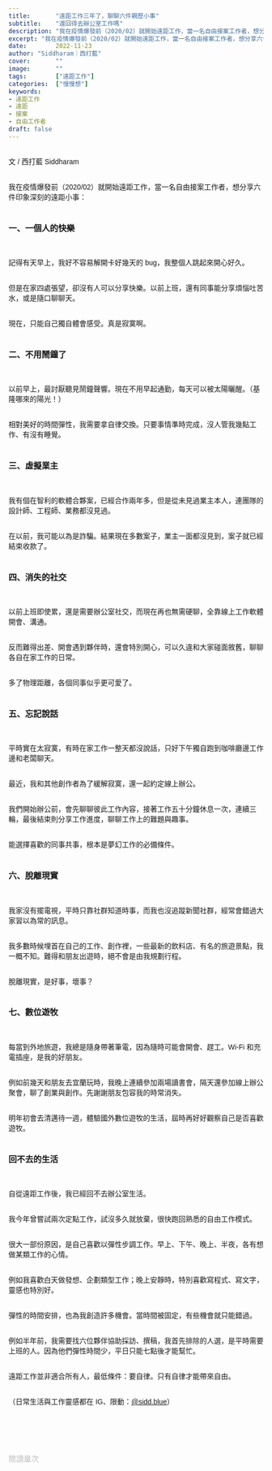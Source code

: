 ```yaml
---
title:       "遠距工作三年了，聊聊六件親歷小事"
subtitle:    "還回得去辦公室工作嗎"
description: "我在疫情爆發前（2020/02）就開始遠距工作，當一名自由接案工作者，想分享六件印象深刻的遠距小事..."
excerpt: "我在疫情爆發前（2020/02）就開始遠距工作，當一名自由接案工作者，想分享六件印象深刻的遠距小事..."
date:        2022-11-23
author: "Siddharam｜西打藍"
cover:       ""
image:       ""
tags:        ["遠距工作"]
categories:  ["慢慢想"]
keywords:
- 遠距工作
- 遠距
- 接案
- 自由工作者
draft: false
---
```


<article style="font-family: 'Noto Sans TC', '微軟正黑體', sans-serif; font-weight: 300;">

<br>文 / 西打藍 Siddharam<br><br>

我在疫情爆發前（2020/02）就開始遠距工作，當一名自由接案工作者，想分享六件印象深刻的遠距小事：<br><br>

<h3 class="article-h1-color">一、一個人的快樂</h3><br>

<!-- 沒有同事可以分享解題快樂心情 -->

記得有天早上，我好不容易解開卡好幾天的 bug，我整個人跳起來開心好久。<br><br>

但是在家四處張望，卻沒有人可以分享快樂。以前上班，還有同事能分享煩惱吐苦水，或是隨口聊聊天。<br><br>

現在，只能自己獨自體會感受。真是寂寞啊。<br><br>


<h3 class="article-h1-color">二、不用鬧鐘了</h3><br>

以前早上，最討厭聽見鬧鐘聲響。現在不用早起通勤，每天可以被太陽曬醒。（基隆哪來的陽光！）<br><br>

相對美好的時間彈性，我需要拿自律交換。只要事情準時完成，沒人管我幾點工作、有沒有睡覺。<br><br>


<!-- 很久沒早起，通勤還會覺得新鮮，以前很不喜歡，時間很彈性 -->

<h3 class="article-h1-color">三、虛擬業主</h3><br>

我有個在智利的軟體合夥案，已經合作兩年多，但是從未見過業主本人，連團隊的設計師、工程師、業務都沒見過。<br><br>

在以前，我可能以為是詐騙。結果現在多數案子，業主一面都沒見到，案子就已經結束收款了。<br><br>

<!-- 原來可以都不碰面，就能收錢結案 -->


<h3 class="article-h1-color">四、消失的社交</h3><br>

以前上班即使累，還是需要辦公室社交，而現在再也無需硬聊，全靠線上工作軟體開會、溝通。<br><br>

反而難得出差、開會遇到夥伴時，還會特別開心，可以久違和大家碰面敘舊，聊聊各自在家工作的日常。<br><br>

多了物理距離，各個同事似乎更可愛了。<br><br>


<!-- 碰到面時，還會特別開心，話特別多，以前不常辦公室社交，現在喜歡社交 -->

<h3 class="article-h1-color">五、忘記說話</h3><br>

平時實在太寂寞，有時在家工作一整天都沒說話，只好下午獨自跑到咖啡廳邊工作邊和老闆聊天。<br><br>

最近，我和其他創作者為了緩解寂寞，還一起約定線上辦公。<br><br>

我們開始辦公前，會先聊聊彼此工作內容，接著工作五十分鐘休息一次，連續三輪，最後結束則分享工作進度，聊聊工作上的難題與趣事。<br><br>

能選擇喜歡的同事共事，根本是夢幻工作的必備條件。<br><br>


<h3 class="article-h1-color">六、脫離現實</h3><br>

我家沒有擺電視，平時只靠社群知道時事，而我也沒追蹤新聞社群，經常會錯過大家習以為常的訊息。<br><br>

我多數時候埋首在自己的工作、創作裡，一些最新的飲料店、有名的旅遊景點，我一概不知。難得和朋友出遊時，絕不會是由我規劃行程。<br><br>

脫離現實，是好事，壞事？<br><br>


<!-- 不知道時事是什麼，脫離最新潮話題，但能找回自己的生活 -->

<h3 class="article-h1-color">七、數位遊牧</h3><br>

每當到外地旅遊，我總是隨身帶著筆電，因為隨時可能會開會、趕工。Wi-Fi 和充電插座，是我的好朋友。<br><br>

例如前幾天和朋友去宜蘭玩時，我晚上連續參加兩場讀書會，隔天還參加線上辦公聚會，聊了創業與創作。先謝謝朋友包容我的時常消失。<br><br>

明年初會去清邁待一週，體驗國外數位遊牧的生活，屆時再好好觀察自己是否喜歡遊牧。<br><br>


<h3 class="article-h1-color">回不去的生活</h3><br>

自從遠距工作後，我已經回不去辦公室生活。<br><br>

我今年曾嘗試兩次定點工作，試沒多久就放棄，很快跑回熟悉的自由工作模式。<br><br>

很大一部份原因，是自己喜歡以彈性步調工作。早上、下午、晚上、半夜，各有想做某類工作的心情。<br><br>

例如我喜歡白天做發想、企劃類型工作；晚上安靜時，特別喜歡寫程式、寫文字，靈感也特別好。<br><br>

彈性的時間安排，也為我創造許多機會。當時間被固定，有些機會就只能錯過。<br><br>

例如半年前，我需要找六位夥伴協助採訪、撰稿，我首先排除的人選，是平時需要上班的人。因為他們彈性時間少，平日只能七點後才能幫忙。<br><br>

遠距工作並非適合所有人，最低條件：要自律。只有自律才能帶來自由。<br><br>



<!-- 一切工作都在線上，工具要齊全，要自律，去哪都帶筆電，哪裡都能工作，只要有訊號和充電插座 -->



（日常生活與工作靈感都在 IG、限動：<a href="https://www.instagram.com/sidd.blue/" target="_blank">@sidd.blue</a>）<br><br>


<!-- <h3 class="article-h1-color"></h3><br> -->


<br><br><br>

</article>

<div style="color: #bfbfbf; font-size: 15px;" id="busuanzi_container_page_pv">
  閱讀量<span id="busuanzi_value_page_pv"></span>次
</div>

<script src="../../js/post.js"></script>




